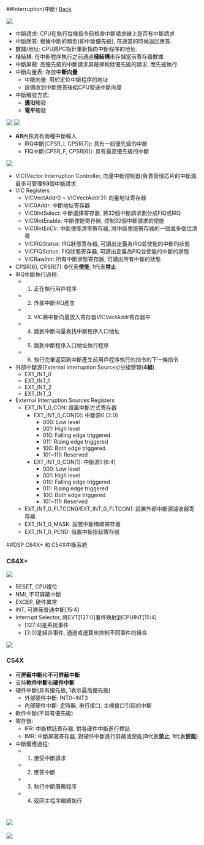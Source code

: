 ##Interruption(中斷)		[Back](./../Embedded_System.md)

<img src="./interruption.png">

- 中斷請求: CPU在執行每條指令前檢查中斷請求線上是否有中斷請求
- 中斷應答: 根據中斷的類型(即中斷優先級), 在適當的時候返回應答.
- 數據/地址: CPU將PC指針重新指向中斷程序的地址.
- 棧結構: 在中断程序執行之前通過**棧結構**來存儲當前寄存器數據.
- 中斷屏蔽: 高優先級的中斷請求屏蔽掉較低優先級的請求, 而先被執行.
- 中斷向量表: 存放**中斷向量**
	- 中斷向量: 用於定位中斷程序的地址
	- 設備收到中斷應答後給CPU發送中斷向量
- 中斷觸發方式:
	- **邊沿**觸發
	- **電平**觸發

<img src="./interruption_model.png">

<img src="./interruption_control.png">

- **A8**內核具有兩種中斷輸入
	- IRQ中斷(CPSR_I, CPSR[7]): 具有一般優先級的中斷
	- FIQ中斷(CPSR_F, CPSR[6]): 具有最高優先級的中斷

<img src="./VIC.png">

- VIC(Vector Interruption Controller, 向量中斷控制器)負責管理芯片的中斷源, 最多可管理**93**個中斷請求.
- VIC Registers
	- VICVectAddr0 ~ VICVectAddr31: 向量地址寄存器
	- VIC0Addr: 中斷地址寄存器
	- VIC0IntSelect: 中斷選擇寄存器, 將32個中斷請求劃分成FIQ或IRQ
	- VIC0IntEnable: 中斷使能寄存器, 控制32個中斷請求的使能
	- VIC0IntEnClr: 中断使能清零寄存器, 將中断使能寄存器的一個或多個位清零
	- VICIRQStatus: IRQ狀態寄存器, 可讀出定義為IRQ並使能的中斷的狀態
	- VICFIQStatus: FIQ狀態寄存器, 可讀出定義為FIQ並使能的中斷的狀態
	- VICRawIntr: 所有中斷狀態寄存器, 可讀出所有中斷的狀態
- CPSR[6], CPSR[7]: **0**代表**使能**, **1**代表**禁止**
- IRQ中斷執行過程:
	- 1. 正在執行用戶程序
	- 2. 外部中斷IRQ產生
	- 3. VIC將中斷向量放入寄存器VICVectAddr寄存器中
	- 4. 跳到中斷向量表找中斷程序入口地址
	- 5. 跳到中斷程序入口地址執行程序
	- 6. 執行完畢返回到中斷產生前用戶程序執行的指令的下一條指令
- 外部中斷源(External Interruption Sources)分組管理(**4組**)
	- EXT_INT_0
	- EXT_INT_1
	- EXT_INT_2
	- EXT_INT_3
- External Interruption Sources Registers
	- EXT_INT_0_CON: 設置中斷方式寄存器
		- EXT_INT_0_CON[0]: 中斷源0 [2:0]
			- 000: Low level
			- 001: High level
			- 010: Falling edge triggered
			- 011: Rising edge triggered
			- 100: Both edge triggered
			- 101~111: Reserved
		- EXT_INT_0_CON[1]: 中斷源1 [6:4]
			- 000: Low level
			- 001: High level
			- 010: Falling edge triggered
			- 011: Rising edge triggered
			- 100: Both edge triggered
			- 101~111: Reserved
	- EXT_INT_0_FLTCON0/EXT_INT_0_FLTCON1: 設置外部中斷源濾波器寄存器
	- EXT_INT_0_MASK: 設置中斷掩碼寄存器
	- EXT_INT_0_PEND: 設置中斷掛起寄存器

##DSP C64X+ 和 C54X中斷系統

### C64X+

<img src="./C64X.png">

- RESET, CPU複位
- NMI, 不可屏蔽中斷
- EXCEP, 硬件異常
- INT, 可屏蔽普通中斷[15:4]
- Interrupt Selector, 將EVT[127:0]事件映射到CPUINT[15:4]
	- [127:4]是系統事件
	- [3:0]是組合事件, 通過或運算來控制不同事件的組合

<img src="./C64X_interrupt_selector.png">

### C54X

- **可屏蔽中斷**和**不可屏蔽中斷**
- 支持**軟件中斷**和**硬件中斷**
- 硬件中斷(具有優先級, 1表示最高優先級)
	- 外部硬件中斷: INT0~INT3
	- 內部硬件中斷: 定時器, 串行接口, 主機接口引起的中斷
- 軟件中斷(不具有優先級)
- 寄存器:
	- IFR: 中斷標誌寄存器, 對各硬件中斷進行標誌
	- IMR: 中斷屏蔽寄存器, 對硬件中斷進行屏蔽或使能(**0**代表**禁止**, **1**代表**使能**)
- 中斷響應過程:
	- 1. 接受中斷請求
	- 2. 應答中斷
	- 3. 執行中斷服務程序
	- 4. 返回主程序繼續執行


<a href="#" style="left:200px;"><img src="./../../pic/gotop.png"></a>
=====
<a href="http://aleen42.github.io/" target="_blank" ><img src="./../../pic/tail.gif"></a>
